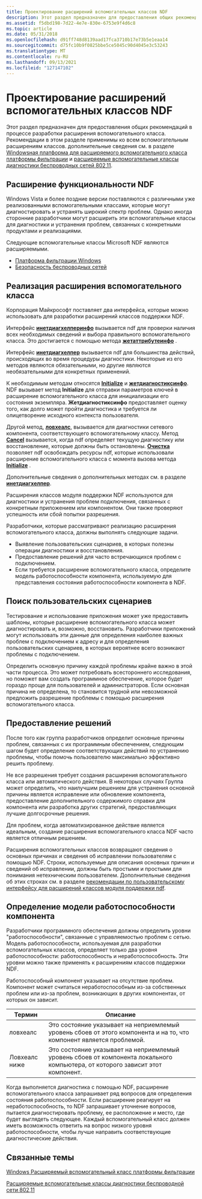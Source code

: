 ```yaml
---
title: Проектирование расширений вспомогательных классов NDF
description: Этот раздел предназначен для предоставления общих рекомендаций в процессе разработки расширения вспомогательного класса.
ms.assetid: f5dbd198-7d22-4e7e-830e-6753e9f4d6c8
ms.topic: article
ms.date: 05/31/2018
ms.openlocfilehash: d91ff748d8139aad17fca3710b17e73b5e1eaa14
ms.sourcegitcommit: d75fc10b9f0825bbe5ce5045c90d4045e3c53243
ms.translationtype: MT
ms.contentlocale: ru-RU
ms.lasthandoff: 09/13/2021
ms.locfileid: "127147102"
---
```

# <a name="designing-ndf-helper-class-extensions"></a>Проектирование расширений вспомогательных классов NDF

Этот раздел предназначен для предоставления общих рекомендаций в процессе разработки расширения вспомогательного класса. Рекомендации в этом разделе применимы ко всем вспомогательным расширениям классов. дополнительные сведения см. в разделе [Windowsная платформа для расширяемого вспомогательного класса платформы фильтрации](windows-filtering-platform-extensible-helper-class.md) и [расширяемые вспомогательные классы диагностики беспроводных сетей 802,11](802-11-wireless-diagnostics-extensible-helper-classes.md).

## <a name="extending-ndf-functionality"></a>Расширение функциональности NDF

Windows Vista и более поздние версии поставляются с различными уже реализованными вспомогательными классами, которые могут диагностировать и устранять широкий спектр проблем. Однако иногда сторонние разработчики могут расширить эти вспомогательные классы для диагностики и устранения проблем, связанных с конкретными продуктами и реализациями.

Следующие вспомогательные классы Microsoft NDF являются расширяемыми.

-   [Платформа фильтрации Windows](windows-filtering-platform-extensible-helper-class.md)
-   [Безопасность беспроводных сетей](802-11-wireless-diagnostics-extensible-helper-classes.md)

## <a name="implementing-a-helper-class-extension"></a>Реализация расширения вспомогательного класса

Корпорация Майкрософт поставляет два интерфейса, которые можно использовать для разработки расширений классов поддержки NDF.

Интерфейс [**инетдиагхелперинфо**](/windows/desktop/api/ndhelper/nn-ndhelper-inetdiaghelperinfo) вызывается ndf для проверки наличия всех необходимых сведений и выбора правильного вспомогательного класса. Это достигается с помощью метода [**жетаттрибутеинфо**](/windows/desktop/api/ndhelper/nf-ndhelper-inetdiaghelperinfo-getattributeinfo) .

Интерфейс [**инетдиагхелпер**](/windows/desktop/api/ndhelper/nn-ndhelper-inetdiaghelper) вызывается ndf для большинства действий, происходящих во время процедуры диагностики. Некоторые из его методов являются обязательными, но другие являются необязательными для конкретных применений.

К необходимым методам относятся [**Initialize**](/windows/desktop/api/ndhelper/nf-ndhelper-inetdiaghelper-initialize) и [**жетдиагностиксинфо**](/windows/desktop/api/ndhelper/nf-ndhelper-inetdiaghelper-getdiagnosticsinfo). NDF вызывает метод **Initialize** для отправки параметров ключей в расширение вспомогательного класса для инициализации его состояния экземпляра. **Жетдиагностиксинфо** предоставляет оценку того, как долго может пройти диагностика и требуется ли олицетворение исходного контекста пользователя.

Другой метод, [**ловхеалс**](/windows/desktop/api/ndhelper/nf-ndhelper-inetdiaghelper-lowhealth), вызывается для диагностики сетевого компонента, соответствующего вспомогательному классу. Метод [**Cancel**](/windows/desktop/api/ndhelper/nf-ndhelper-inetdiaghelper-cancel) вызывается, когда ndf определяет текущую диагностику или восстановление, которые должны быть остановлены. [**Очистка**](/windows/desktop/api/ndhelper/nf-ndhelper-inetdiaghelper-cleanup) позволяет ndf освобождать ресурсы ndf, которые использовали расширение вспомогательного класса с момента вызова метода [**Initialize**](/windows/desktop/api/ndhelper/nf-ndhelper-inetdiaghelper-initialize) .

Дополнительные сведения о дополнительных методах см. в разделе [**инетдиагхелпер**](/windows/desktop/api/ndhelper/nn-ndhelper-inetdiaghelper).

Расширения классов модуля поддержки NDF используются для диагностики и устранения проблем подключения, связанных с конкретным приложением или компонентом. Они также проверяют успешность или сбой попытки разрешения.

Разработчики, которые рассматривают реализацию расширения вспомогательного класса, должны выполнять следующие задачи.

-   Выявление пользовательских сценариев, в которых полезны операции диагностики и восстановления.
-   Предоставление решений для часто встречающихся проблем с подключением.
-   Если требуется расширение вспомогательного класса, определите модель работоспособности компонента, используемую для представления состояния работоспособности компонента в NDF.

## <a name="identify-user-scenarios"></a>Поиск пользовательских сценариев

Тестирование и использование приложения может уже предоставить шаблоны, которые расширение вспомогательного класса может диагностировать и, возможно, восстановить. Разработчики приложений могут использовать эти данные для определения наиболее важных проблем с подключением к адресу и для определения пользовательских сценариев, в которых вероятнее всего возникают проблемы с подключением.

Определить основную причину каждой проблемы крайне важно в этой части процесса. Это может потребовать всестороннего исследования, но поможет вам создать программное обеспечение, которое будет гораздо проще для пользователей и администраторов. Если основная причина не определена, то становится трудной или невозможной предложить разрешение проблемы с помощью расширения вспомогательного класса.

## <a name="provide-resolutions"></a>Предоставление решений

После того как группа разработчиков определит основные причины проблем, связанных с их программным обеспечением, следующим шагом будет определение соответствующих действий по устранению проблемы, чтобы помочь пользователю максимально эффективно решить проблему.

Не все разрешения требует создания расширения вспомогательного класса или автоматического действия. В некоторых случаях Группа может определить, что наилучшим решением для устранения основной причины является исправление или обновление компонента, предоставление дополнительного содержимого справки для компонента или разработка других стратегий, предоставляющих лучшие долгосрочные решения.

Для проблем, когда автоматизированное действие является идеальным, создание расширения вспомогательного класса NDF часто является отличным решением.

Расширения вспомогательных классов возвращают сведения о основных причинах и сведения об исправлении пользователям с помощью NDF. Строки, используемые для описания основных причин и сведений об исправлении, должны быть простыми и простыми для понимания нетехническим пользователем. Дополнительные сведения об этих строках см. в разделе [рекомендации по пользовательскому интерфейсу для расширений классов модуля поддержки ndf](user-interface-guidelines-for-ndf-helper-class-extensions.md).

## <a name="define-a-component-health-model"></a>Определение модели работоспособности компонента

Разработчики программного обеспечения должны определить уровни "работоспособности", связанные с управляемостью проблем с сетью. Модель работоспособности, используемая для разработки вспомогательных классов, определяет только два уровня работоспособности: работоспособность и неработоспособность. Эти уровни можно также применять к расширениям классов поддержки NDF.

Работоспособный компонент указывает на отсутствие проблем. Компонент может считаться неработоспособным из-за собственных проблем или из-за проблем, возникающих в других компонентах, от которых он зависит.



| Термин                                                                                                                             | Описание                                                                                                                      |
|----------------------------------------------------------------------------------------------------------------------------------|----------------------------------------------------------------------------------------------------------------------------------|
| <span id="LowHealth"></span><span id="lowhealth"></span><span id="LOWHEALTH"></span>ловхеалс<br/>                         | Это состояние указывает на неприемлемый уровень сбоев от этого компонента и на то, что компонент является проблемой.<br/>    |
| <span id="LowHealth_Below"></span><span id="lowhealth_below"></span><span id="LOWHEALTH_BELOW"></span>Ловхеалс ниже<br/> | Это состояние указывает на неприемлемый уровень сбоев от компонента локального компьютера, от которого зависит этот компонент.<br/> |



 

Когда выполняется диагностика с помощью NDF, расширение вспомогательного класса запрашивает ряд вопросов для определения состояния работоспособности. Если расширение реагирует на неработоспособность, то NDF запрашивает уточнение вопросов, пытается диагностировать проблему, ее расположение и место, где будет выглядеть следующее. Каждый вспомогательный класс должен иметь возможность ответить на вопрос низкого уровня работоспособности, чтобы лучше направить соответствующие диагностические действия.

## <a name="related-topics"></a>Связанные темы

<dl> <dt>

[Windows Расширяемый вспомогательный класс платформы фильтрации](windows-filtering-platform-extensible-helper-class.md)
</dt> <dt>

[Расширяемые вспомогательные классы диагностики беспроводной сети 802,11](802-11-wireless-diagnostics-extensible-helper-classes.md)
</dt> </dl>

 

 





